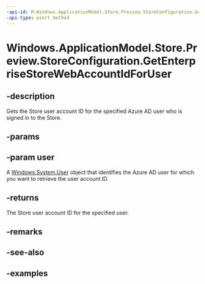 ```yaml
---
-api-id: M:Windows.ApplicationModel.Store.Preview.StoreConfiguration.GetEnterpriseStoreWebAccountIdForUser(Windows.System.User)
-api-type: winrt method
---
```


<!-- Method syntax.
public string StoreConfiguration.GetEnterpriseStoreWebAccountIdForUser(User user)
-->

# Windows.ApplicationModel.Store.Preview.StoreConfiguration.GetEnterpriseStoreWebAccountIdForUser

## -description
Gets the Store user account ID for the specified Azure AD user who is signed in to the Store.

## -params

## -param user
A [Windows.System.User](../windows.system/user.md) object that identifies the Azure AD user for which you want to retrieve the user account ID.

## -returns
The Store user account ID for the specified user.

## -remarks

## -see-also

## -examples
